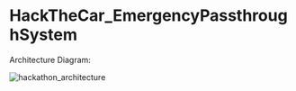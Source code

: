 # HackTheCar_EmergencyPassthroughSystem

Architecture Diagram:

![hackathon_architecture](https://github.com/Eclipse-SDV-Hackathon-Accenture/HackTheCar_EmergencyPassthroughSystem/assets/7806017/c0a85f3d-268b-4035-a3ae-340ed8430583)

